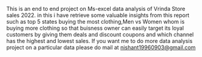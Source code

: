 This is an end to end project on Ms-excel data analysis of Vrinda Store sales 2022.
in this i have retrieve some valuable insights from this report such as top 5 states buying the most clothing,Men vs Women whom is buying more clothing so that buisness owner can easily target its loyal customers 
by giving them deals and discount coupons and which channel has the highest and lowest sales.
If you want me to do more data analysis project on a particular data please do mail at nishant19960903@gmail.com
